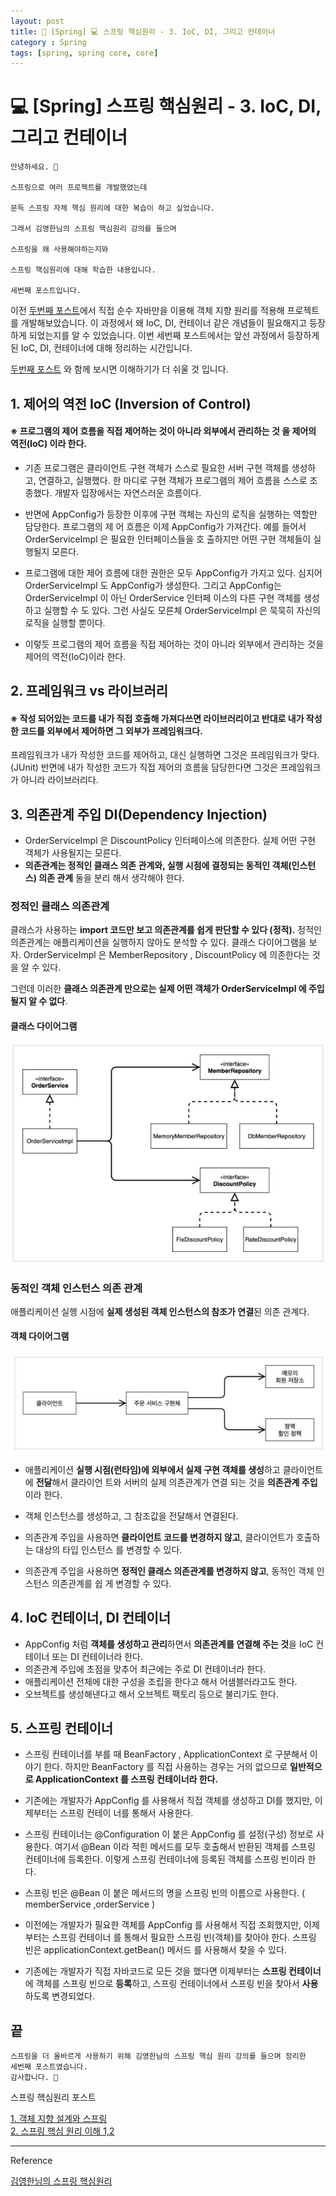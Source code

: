 ```yaml
---
layout: post
title: 📖 [Spring] 💻 스프링 핵심원리 - 3. IoC, DI, 그리고 컨테이너
category : Spring
tags: [spring, spring core, core]
---
```


# 💻 [Spring] 스프링 핵심원리 - 3. IoC, DI, 그리고 컨테이너

    안녕하세요. 👋
    
    스프링으로 여러 프로젝트를 개발했었는데 
    
    문득 스프링 자체 핵심 원리에 대한 복습이 하고 싶었습니다.
    
    그래서 김영한님의 스프링 핵심원리 강의를 들으며 
    
    스프링을 왜 사용해야하는지와
    
    스프링 핵심원리에 대해 학습한 내용입니다. 
    
    세번째 포스트입니다.
    
이전 [두번째 포스트](https://mks502.github.io/spring-core-up-two/)에서 직접 순수 자바만을 이용해 객체 지향 원리를 적용해 프로젝트를 개발해보았습니다.
이 과정에서 왜 IoC, DI, 컨테이너 같은 개념들이 필요해지고 등장하게 되었는지를 알 수 있었습니다.
이번 세번째 포스트에서는 앞선 과정에서 등장하게 된 IoC, DI, 컨테이너에 대해 정리하는 시간입니다.  

[두번째 포스트](https://mks502.github.io/spring-core-up-two/) 와 함께 보시면 이해하기가 더 쉬울 것 입니다.
 
        
## 1. 제어의 역전 IoC (Inversion of Control)

#### ※ 프로그램의 제어 흐름을 직접 제어하는 것이 아니라 외부에서 관리하는 것 을 제어의 역전(IoC) 이라 한다.

- 기존 프로그램은 클라이언트 구현 객체가 스스로 필요한 서버 구현 객체를 생성하고, 연결하고, 실행했다. 한
마디로 구현 객체가 프로그램의 제어 흐름을 스스로 조종했다. 개발자 입장에서는 자연스러운 흐름이다.

- 반면에 AppConfig가 등장한 이후에 구현 객체는 자신의 로직을 실행하는 역할만 담당한다. 프로그램의 제
어 흐름은 이제 AppConfig가 가져간다. 예를 들어서 OrderServiceImpl 은 필요한 인터페이스들을 호
출하지만 어떤 구현 객체들이 실행될지 모른다.

- 프로그램에 대한 제어 흐름에 대한 권한은 모두 AppConfig가 가지고 있다. 심지어 OrderServiceImpl
도 AppConfig가 생성한다. 그리고 AppConfig는 OrderServiceImpl 이 아닌 OrderService 인터페
이스의 다른 구현 객체를 생성하고 실행할 수 도 있다. 그런 사실도 모른체 OrderServiceImpl 은 묵묵히
자신의 로직을 실행할 뿐이다.

- 이렇듯 프로그램의 제어 흐름을 직접 제어하는 것이 아니라 외부에서 관리하는 것을 제어의 역전(IoC)이라
한다.

## 2. 프레임워크 vs 라이브러리

#### ※ 작성 되어있는 코드를 내가 직접 호출해 가져다쓰면 라이브러리이고 반대로 내가 작성한 코드를 외부에서 제어하면 그 외부가 프레임워크다. 

프레임워크가 내가 작성한 코드를 제어하고, 대신 실행하면 그것은 프레임워크가 맞다. (JUnit)
반면에 내가 작성한 코드가 직접 제어의 흐름을 담당한다면 그것은 프레임워크가 아니라 라이브러리다.

## 3. 의존관계 주입 DI(Dependency Injection)
- OrderServiceImpl 은 DiscountPolicy 인터페이스에 의존한다. 실제 어떤 구현 객체가 사용될지는 모른다.
- <b>의존관계는 정적인 클래스 의존 관계와, 실행 시점에 결정되는 동적인 객체(인스턴스) 의존 관계</b> 둘을 분리
해서 생각해야 한다.

### 정적인 클래스 의존관계

클래스가 사용하는 <b>import 코드만 보고 의존관계를 쉽게 판단할 수 있다 (정적).</b> 정적인 의존관계는 애플리케이션을 실행하지 않아도 분석할 수 있다. 클래스 다이어그램을 보자.
OrderServiceImpl 은 MemberRepository , DiscountPolicy 에 의존한다는 것을 알 수 있다.

그런데 이러한 <b>클래스 의존관계 만으로는 실제 어떤 객체가 OrderServiceImpl 에 주입 될지 알 수 없다</b>.


#### 클래스 다이어그램
![class diagram](/images/2021-5-14/class-diagram.JPG)

### 동적인 객체 인스턴스 의존 관계

애플리케이션 실행 시점에 <b>실제 생성된 객체 인스턴스의 참조가 연결</b>된 의존 관계다.

#### 객체 다이어그램
![object diagram](/images/2021-5-14/object-diagram.JPG)

- 애플리케이션 <b>실행 시점(런타임)에 외부에서 실제 구현 객체를 생성</b>하고 클라이언트에 <b>전달</b>해서 클라이언
트와 서버의 실제 의존관계가 연결 되는 것을 <b>의존관계 주입</b>이라 한다.

- 객체 인스턴스를 생성하고, 그 참조값을 전달해서 연결된다.

- 의존관계 주입을 사용하면 <b>클라이언트 코드를 변경하지 않고</b>, 클라이언트가 호출하는 대상의 타입 인스턴스
를 변경할 수 있다.

- 의존관계 주입을 사용하면 <b>정적인 클래스 의존관계를 변경하지 않고</b>, 동적인 객체 인스턴스 의존관계를 쉽
게 변경할 수 있다.

## 4. IoC 컨테이너, DI 컨테이너
- AppConfig 처럼 <b>객체를 생성하고 관리</b>하면서 <b>의존관계를 연결해 주는 것</b>을 IoC 컨테이너 또는 DI 컨테이너라 한다.
- 의존관계 주입에 초점을 맞추어 최근에는 주로 DI 컨테이너라 한다.
- 애플리케이션 전체에 대한 구성을 조립을 한다고 해서 어샘블러라고도 한다.
- 오브젝트를 생성해낸다고 해서 오브젝트 팩토리 등으로 불리기도 한다.

## 5. 스프링 컨테이너
- 스프링 컨테이너를 부를 때 BeanFactory , ApplicationContext 로 구분해서 이야기
 한다. 하지만 BeanFactory 를 직접 사용하는 경우는 거의 없으므로 
 <b>일반적으로 ApplicationContext 를 스프링 컨테이너라 한다.</b>

- 기존에는 개발자가 AppConfig 를 사용해서 직접 객체를 생성하고 DI를 했지만, 이제부터는 스프링 컨테이
 너를 통해서 사용한다.
 
- 스프링 컨테이너는 @Configuration 이 붙은 AppConfig 를 설정(구성) 정보로 사용한다. 여기서 @Bean
이라 적힌 메서드를 모두 호출해서 반환된 객체를 스프링 컨테이너에 등록한다. 이렇게 스프링 컨테이너에
등록된 객체를 스프링 빈이라 한다.

- 스프링 빈은 @Bean 이 붙은 메서드의 명을 스프링 빈의 이름으로 사용한다. ( memberService ,orderService )

- 이전에는 개발자가 필요한 객체를 AppConfig 를 사용해서 직접 조회했지만, 이제부터는 스프링 컨테이너
를 통해서 필요한 스프링 빈(객체)를 찾아야 한다. 스프링 빈은 applicationContext.getBean() 메서드
를 사용해서 찾을 수 있다.

- 기존에는 개발자가 직접 자바코드로 모든 것을 했다면 이제부터는 <b>스프링 컨테이너</b>에 객체를 스프링 빈으로
<b>등록</b>하고, 스프링 컨테이너에서 스프링 빈을 찾아서 <b>사용</b>하도록 변경되었다.

## 끝
    
    스프링을 더 올바르게 사용하기 위해 김영한님의 스프링 핵심 원리 강의를 들으며 정리한
    세번째 포스트였습니다.
    감사합니다. 🙏

스프링 핵심원리 포스트

[1. 객체 지향 설계와 스프링](https://mks502.github.io/spring-core-up-first/)    
[2. 스프링 핵심 원리 이해 1,2](https://mks502.github.io/spring-core-up-two/)

-------------------------------------------------

Reference

[김영한님의 스프링 핵심원리](https://www.inflearn.com/course/%EC%8A%A4%ED%94%84%EB%A7%81-%ED%95%B5%EC%8B%AC-%EC%9B%90%EB%A6%AC-%EA%B8%B0%EB%B3%B8%ED%8E%B8#)
